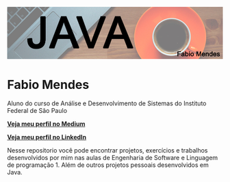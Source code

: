 ![alt text](https://github.com/fabioTowers/JAVA/blob/master/git_java.jpg "Logo Title Text 1")

# Fabio Mendes
Aluno do curso de Análise e Desenvolvimento de Sistemas do Instituto Federal de São Paulo

[**Veja meu perfil no Medium**](https://medium.com/@fabiomendes_95615)

[**Veja meu perfil no LinkedIn**](https://www.linkedin.com/in/fabio-mendes-35743b128)

Nesse repositorio você pode encontrar projetos, exercícios e trabalhos desenvolvidos por mim nas aulas de Engenharia de Software e Linguagem de programação 1. Além de outros projetos pessoais desenvolvidos em Java.
